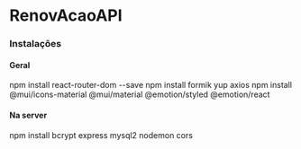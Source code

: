 # RenovAcaoAPI

### Instalações

#### Geral
npm install react-router-dom --save
npm install formik yup axios
npm install @mui/icons-material @mui/material @emotion/styled @emotion/react

#### Na server
npm install bcrypt express mysql2 nodemon cors